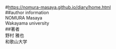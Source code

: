 #https://nomura-masaya.github.io/diary/home.html  
##author information  
NOMURA Masaya  
Wakayama university  
##著者  
野村 雅也  
和歌山大学
